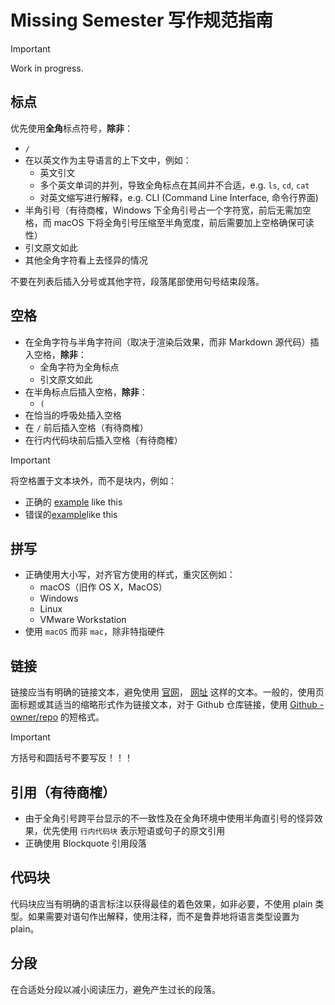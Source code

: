 # Missing Semester 写作规范指南

> [!important]
>
> Work in progress.

## 标点

优先使用**全角**标点符号，**除非**：

- `/`
- 在以英文作为主导语言的上下文中，例如：
  - 英文引文
  - 多个英文单词的并列，导致全角标点在其间并不合适，e.g. `ls`, `cd`, `cat`
  - 对英文缩写进行解释，e.g. CLI (Command Line Interface, 命令行界面)
- 半角引号（有待商榷，Windows 下全角引号占一个字符宽，前后无需加空格，而 macOS 下将全角引号压缩至半角宽度，前后需要加上空格确保可读性）
- 引文原文如此
- 其他全角字符看上去怪异的情况

不要在列表后插入分号或其他字符，段落尾部使用句号结束段落。

## 空格

- 在全角字符与半角字符间（取决于渲染后效果，而非 Markdown 源代码）插入空格，**除非**：
  - 全角字符为全角标点
  - 引文原文如此
- 在半角标点后插入空格，**除非**：
  - `(`
- 在恰当的呼吸处插入空格
- 在 `/` 前后插入空格（有待商榷）
- 在行内代码块前后插入空格（有待商榷）

> [!important]
>
> 将空格置于文本块外，而不是块内，例如：
>
> - 正确的 [example](/#) like this
> - 错误的[example](/#)like this

## 拼写

- 正确使用大小写，对齐官方使用的样式，重灾区例如：
  - macOS（旧作 OS X，MacOS）
  - Windows
  - Linux
  - VMware Workstation
- 使用 `macOS` 而非 `mac`，除非特指硬件

## 链接

链接应当有明确的链接文本，避免使用 [官网](/#)， [网址](/#) 这样的文本。一般的，使用页面标题或其适当的缩略形式作为链接文本，对于 Github 仓库链接，使用 [Github - owner/repo](/#) 的短格式。

> [!important]
>
> 方括号和圆括号不要写反！！！

## 引用（有待商榷）

- 由于全角引号跨平台显示的不一致性及在全角环境中使用半角直引号的怪异效果，优先使用 `行内代码块` 表示短语或句子的原文引用
- 正确使用 Blockquote 引用段落

## 代码块

代码块应当有明确的语言标注以获得最佳的着色效果，如非必要，不使用 plain 类型。如果需要对语句作出解释，使用注释，而不是鲁莽地将语言类型设置为 plain。

## 分段

在合适处分段以减小阅读压力，避免产生过长的段落。
